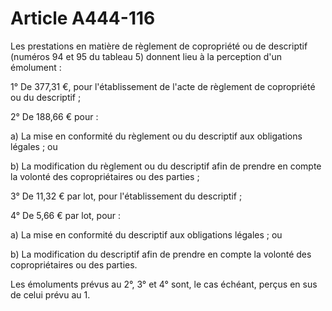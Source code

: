 # Article A444-116

Les prestations en matière de règlement de copropriété ou de descriptif (numéros 94 et 95 du tableau 5) donnent lieu à la perception d'un émolument :

1° De 377,31 €, pour l'établissement de l'acte de règlement de copropriété ou du descriptif ;

2° De 188,66 € pour :

a) La mise en conformité du règlement ou du descriptif aux obligations légales ; ou

b) La modification du règlement ou du descriptif afin de prendre en compte la volonté des copropriétaires ou des parties ;

3° De 11,32 € par lot, pour l'établissement du descriptif ;

4° De 5,66 € par lot, pour :

a) La mise en conformité du descriptif aux obligations légales ; ou

b) La modification du descriptif afin de prendre en compte la volonté des copropriétaires ou des parties.

Les émoluments prévus au 2°, 3° et 4° sont, le cas échéant, perçus en sus de celui prévu au 1.

